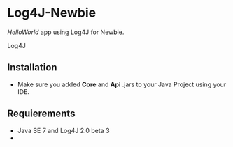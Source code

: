 Log4J-Newbie
============

*HelloWorld* app using Log4J for Newbie. 

Log4J 


Installation
------------

- Make sure you added **Core** and **Api** .jars to your Java Project using your IDE.  


Requierements
-------------

- Java SE 7 and Log4J 2.0 beta 3
- 
